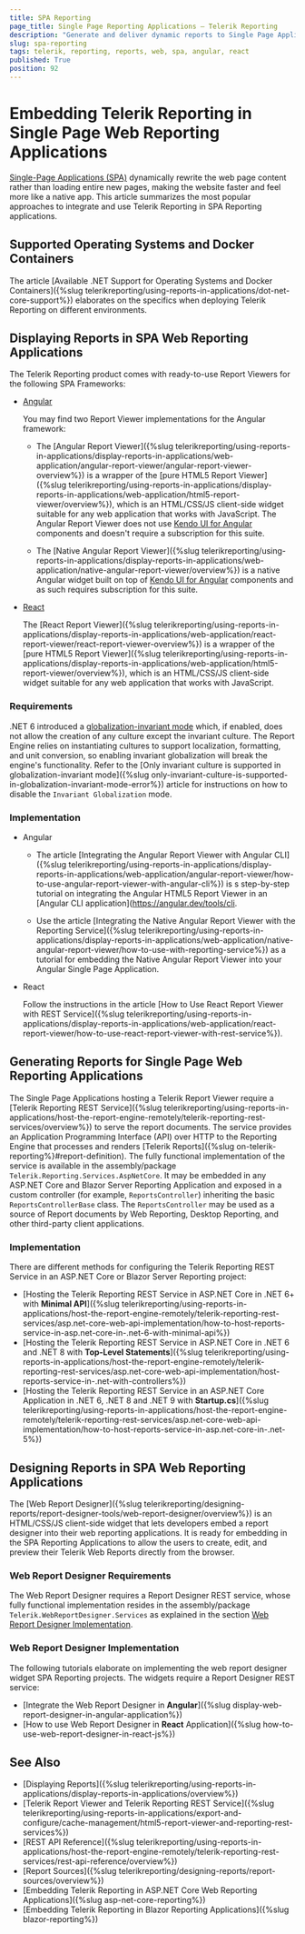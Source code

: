 ```yaml
---
title: SPA Reporting
page_title: Single Page Reporting Applications – Telerik Reporting
description: "Generate and deliver dynamic reports to Single Page Applications using Telerik Reporting."
slug: spa-reporting
tags: telerik, reporting, reports, web, spa, angular, react
published: True
position: 92
---
```


# Embedding Telerik Reporting in Single Page Web Reporting Applications

[Single-Page Applications (SPA)](https://en.wikipedia.org/wiki/Single-page_application) dynamically rewrite the web page content rather than loading entire new pages, making the website faster and feel more like a native app. This article summarizes the most popular approaches to integrate and use Telerik Reporting in SPA Reporting applications.

## Supported Operating Systems and Docker Containers

The article [Available .NET Support for Operating Systems and Docker Containers]({%slug telerikreporting/using-reports-in-applications/dot-net-core-support%}) elaborates on the specifics when deploying Telerik Reporting on different environments.

## Displaying Reports in SPA Web Reporting Applications

The Telerik Reporting product comes with ready-to-use Report Viewers for the following SPA Frameworks:

* [Angular](https://angular.dev/overview)

	You may find two Report Viewer implementations for the Angular framework:
	
	+ The [Angular Report Viewer]({%slug telerikreporting/using-reports-in-applications/display-reports-in-applications/web-application/angular-report-viewer/angular-report-viewer-overview%}) is a wrapper of the [pure HTML5 Report Viewer]({%slug telerikreporting/using-reports-in-applications/display-reports-in-applications/web-application/html5-report-viewer/overview%}), which is an HTML/CSS/JS client-side widget suitable for any web application that works with JavaScript. The Angular Report Viewer does not use [Kendo UI for Angular](https://www.telerik.com/kendo-angular-ui) components and doesn't require a subscription for this suite.

	+ The [Native Angular Report Viewer]({%slug telerikreporting/using-reports-in-applications/display-reports-in-applications/web-application/native-angular-report-viewer/overview%}) is a native Angular widget built on top of [Kendo UI for Angular](https://www.telerik.com/kendo-angular-ui) components and as such requires subscription for this suite.

* [React](https://react.dev/)

	The [React Report Viewer]({%slug telerikreporting/using-reports-in-applications/display-reports-in-applications/web-application/react-report-viewer/react-report-viewer-overview%}) is a wrapper of the [pure HTML5 Report Viewer]({%slug telerikreporting/using-reports-in-applications/display-reports-in-applications/web-application/html5-report-viewer/overview%}), which is an HTML/CSS/JS client-side widget suitable for any web application that works with JavaScript.

### Requirements

.NET 6 introduced a [globalization-invariant mode](https://learn.microsoft.com/en-us/dotnet/core/runtime-config/globalization) which, if enabled, does not allow the creation of any culture except the invariant culture. The Report Engine relies on instantiating cultures to support localization, formatting, and unit conversion, so enabling invariant globalization will break the engine's functionality. Refer to the [Only invariant culture is supported in globalization-invariant mode]({%slug only-invariant-culture-is-supported-in-globalization-invariant-mode-error%}) article for instructions on how to disable the `Invariant Globalization` mode.

### Implementation

* Angular

	+ The article [Integrating the Angular Report Viewer with Angular CLI]({%slug telerikreporting/using-reports-in-applications/display-reports-in-applications/web-application/angular-report-viewer/how-to-use-angular-report-viewer-with-angular-cli%}) is s step-by-step tutorial on integrating the Angular HTML5 Report Viewer in an [Angular CLI application](https://angular.dev/tools/cli.

	+ Use the article [Integrating the Native Angular Report Viewer with the Reporting Service]({%slug telerikreporting/using-reports-in-applications/display-reports-in-applications/web-application/native-angular-report-viewer/how-to-use-with-reporting-service%}) as a tutorial for embedding the Native Angular Report Viewer into your Angular Single Page Application.

* React

	Follow the instructions in the article [How to Use React Report Viewer with REST Service]({%slug telerikreporting/using-reports-in-applications/display-reports-in-applications/web-application/react-report-viewer/how-to-use-react-report-viewer-with-rest-service%}).

## Generating Reports for Single Page Web Reporting Applications

The Single Page Applications hosting a Telerik Report Viewer require a [Telerik Reporting REST Service]({%slug telerikreporting/using-reports-in-applications/host-the-report-engine-remotely/telerik-reporting-rest-services/overview%}) to serve the report documents. The service provides an Application Programming Interface (API) over HTTP to the Reporting Engine that processes and renders [Telerik Reports]({%slug on-telerik-reporting%}#report-definition). The fully functional implementation of the service is available in the assembly/package `Telerik.Reporting.Services.AspNetCore`. It may be embedded in any ASP.NET Core and Blazor Server Reporting Application and exposed in a custom controller (for example, `ReportsController`) inheriting the basic `ReportsControllerBase` class. The `ReportsController` may be used as a source of Report documents by Web Reporting, Desktop Reporting, and other third-party client applications.

### Implementation

There are different methods for configuring the Telerik Reporting REST Service in an ASP.NET Core or Blazor Server Reporting project:

* [Hosting the Telerik Reporting REST Service in ASP.NET Core in .NET 6+ with __Minimal API__]({%slug telerikreporting/using-reports-in-applications/host-the-report-engine-remotely/telerik-reporting-rest-services/asp.net-core-web-api-implementation/how-to-host-reports-service-in-asp.net-core-in-.net-6-with-minimal-api%})
* [Hosting the Telerik Reporting REST Service in ASP.NET Core in .NET 6 and .NET 8 with __Top-Level Statements__]({%slug telerikreporting/using-reports-in-applications/host-the-report-engine-remotely/telerik-reporting-rest-services/asp.net-core-web-api-implementation/host-reports-service-in-.net-with-controllers%})
* [Hosting the Telerik Reporting REST Service in an ASP.NET Core Application in .NET 6, .NET 8 and .NET 9 with __Startup.cs__]({%slug telerikreporting/using-reports-in-applications/host-the-report-engine-remotely/telerik-reporting-rest-services/asp.net-core-web-api-implementation/how-to-host-reports-service-in-asp.net-core-in-.net-5%})

## Designing Reports in SPA Web Reporting Applications

The [Web Report Designer]({%slug telerikreporting/designing-reports/report-designer-tools/web-report-designer/overview%}) is an HTML/CSS/JS client-side widget that lets developers embed a report designer into their web reporting applications. It is ready for embedding in the SPA Reporting Applications to allow the users to create, edit, and preview their Telerik Web Reports directly from the browser.

### Web Report Designer Requirements

The Web Report Designer requires a Report Designer REST service, whose fully functional implementation resides in the assembly/package `Telerik.WebReportDesigner.Services` as explained in the section [Web Report Designer Implementation](#web-report-designer-implementation).

### Web Report Designer Implementation

The following tutorials elaborate on implementing the web report designer widget SPA Reporting projects. The widgets require a Report Designer REST service:

* [Integrate the Web Report Designer in __Angular__]({%slug display-web-report-designer-in-angular-application%})
* [How to use Web Report Designer in __React__ Application]({%slug how-to-use-web-report-designer-in-react-js%})

## See Also

* [Displaying Reports]({%slug telerikreporting/using-reports-in-applications/display-reports-in-applications/overview%})
* [Telerik Report Viewer and Telerik Reporting REST Service]({%slug telerikreporting/using-reports-in-applications/export-and-configure/cache-management/html5-report-viewer-and-reporting-rest-services%})
* [REST API Reference]({%slug telerikreporting/using-reports-in-applications/host-the-report-engine-remotely/telerik-reporting-rest-services/rest-api-reference/overview%})
* [Report Sources]({%slug telerikreporting/designing-reports/report-sources/overview%})
* [Embedding Telerik Reporting in ASP.NET Core Web Reporting Applications]({%slug asp-net-core-reporting%})
* [Embedding Telerik Reporting in Blazor Reporting Applications]({%slug blazor-reporting%})

